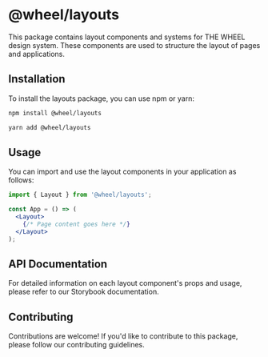 # @wheel/layouts

This package contains layout components and systems for THE WHEEL design system. These components are used to structure the layout of pages and applications.

## Installation

To install the layouts package, you can use npm or yarn:

```bash
npm install @wheel/layouts
```

```bash
yarn add @wheel/layouts
```

## Usage

You can import and use the layout components in your application as follows:

```jsx
import { Layout } from '@wheel/layouts';

const App = () => (
  <Layout>
    {/* Page content goes here */}
  </Layout>
);
```

## API Documentation

For detailed information on each layout component's props and usage, please refer to our Storybook documentation.

## Contributing

Contributions are welcome! If you'd like to contribute to this package, please follow our contributing guidelines.

